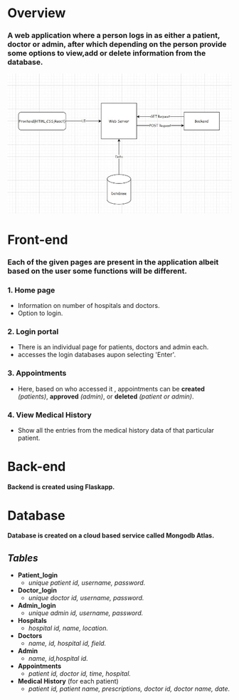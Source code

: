 # **Overview**
### A web application where a person logs in as either a patient, doctor or admin, after which depending on the person provide some options to view,add or delete information from the database. 

![FLOWCHART](Documentation/assests/flowchart.jpeg )

# **Front-end**
### Each of the given pages are present in the application albeit based on the user some functions will be different.
### 1. Home page
- Information on number of hospitals and doctors.
- Option to login.

### 2. Login portal
- There is an individual page for patients, doctors and admin each.
- accesses the login databases aupon selecting 'Enter'.

### 3. Appointments
- Here, based on who accessed it , appointments can be **created** _(patients)_, **approved** _(admin)_, or **deleted** _(patient or admin)_.

### 4. View Medical History
-  Show all the entries from the medical history data of that particular patient.


# **Back-end**
####  ​Backend is created using Flaskapp.

# **Database**

#### Database is created on a cloud based service called Mongodb Atlas.                                                               

 ## _Tables_
- **Patient_login**   
   - _unique patient id, username, password._
- **Doctor_login**
   - _unique doctor id, username, password._
- **Admin_login**
   - _unique admin id, username, password._
- **Hospitals**
   - _hospital id, name, location._
- **Doctors**
   - _name, id, hospital id, field._
- **Admin**
   - _name, id,hospital id._
- **Appointments**
   - _patient id, doctor id, time, hospital._
- **Medical History** (for each patient)
   - _patient id, patient name, prescriptions, doctor id, doctor name, date._



